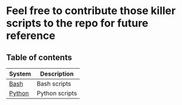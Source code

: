 # Feel free to contribute those killer scripts to the repo for future reference

## Table of contents

System | Description
------ | -----------
[Bash](./bash/) | Bash scripts
[Python](./bash/) | Python scripts
